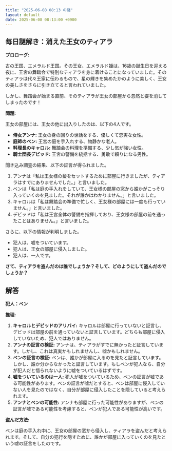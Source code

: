```yaml
---
title: "2025-06-08 08:13 の謎"
layout: default
date: 2025-06-08 08:13:00 +0900
---
```

## 毎日謎解き：消えた王女のティアラ

**プロローグ:**

古の王国、エメラルド王国。その王女、エメラルド姫は、16歳の誕生日を迎える夜に、王宮の舞踏会で特別なティアラを身に着けることになっていました。そのティアラは代々王家に伝わるもので、星の輝きを集めたかのように美しく、王女の美しさをさらに引き立てると言われていました。

しかし、舞踏会が始まる直前、そのティアラが王女の部屋から忽然と姿を消してしまったのです！

**問題:**

王女の部屋には、王女の他に出入りしたのは、以下の4人です。

*   **侍女アンナ:** 王女の身の回りの世話をする、優しくて忠実な女性。
*   **庭師のベン:** 王宮の庭を手入れする、物静かな老人。
*   **料理長のキャロル:** 舞踏会の料理を準備する、少し気が強い女性。
*   **騎士団長デビッド:** 王宮の警備を統括する、勇敢で頼りになる男性。

聞き込み調査の結果、以下の証言が得られました。

1.  アンナは「私は王女様の髪をセットするために部屋に行きましたが、ティアラはすでにありませんでした。」と言いました。
2.  ベンは「私は庭の手入れをしていて、王女様の部屋の窓から誰かがこっそり入っていくのを見ました。それが誰かはわかりません。」と言いました。
3.  キャロルは「私は舞踏会の準備で忙しく、王女様の部屋には一度も行っていません。」と言いました。
4.  デビッドは「私は王宮全体の警備を指揮しており、王女様の部屋の前を通ったことはありません。」と言いました。

さらに、以下の情報が判明しました。

*   犯人は、嘘をついています。
*   犯人は、王女の部屋に侵入しました。
*   犯人は、一人です。

**さて、ティアラを盗んだのは誰でしょうか？そして、どのようにして盗んだのでしょうか？**

## 解答

**犯人：ベン**

**推理:**

1.  **キャロルとデビッドのアリバイ:** キャロルは部屋に行っていないと証言し、デビッドは部屋の前を通っていないと証言しています。どちらも部屋に侵入していないため、犯人ではありません。
2.  **アンナの証言の検証:** アンナは、ティアラがすでに無かったと証言しています。しかし、これは真実かもしれませんし、嘘かもしれません。
3.  **ベンの証言の検証:** ベンは、誰かが部屋に入るのを見たと証言しています。しかし、誰か分からなかったと証言しています。もしベンが犯人なら、自分が犯人だと悟られないように嘘をついているはずです。
4.  **嘘をついているのは一人:** 犯人が嘘をついているため、ベンの証言が嘘である可能性があります。ベンの証言が嘘だとすると、ベンは部屋に侵入していない人を見たのではなく、自分が部屋に侵入したことを隠していると考えられます。
5.  **アンナとベンの可能性:** アンナも部屋に行った可能性がありますが、ベンの証言が嘘である可能性を考慮すると、ベンが犯人である可能性が高いです。

**盗んだ方法:**

ベンは庭の手入れ中に、王女の部屋の窓から侵入し、ティアラを盗んだと考えられます。そして、自分の犯行を隠すために、誰かが部屋に入っていくのを見たという嘘の証言をしたのです。
